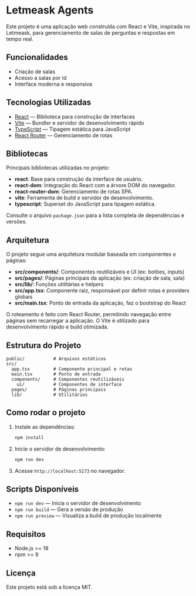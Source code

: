 # Letmeask Agents

Este projeto é uma aplicação web construída com React e Vite, inspirada no Letmeask, para gerenciamento de salas de perguntas e respostas em tempo real.

## Funcionalidades
- Criação de salas
- Acesso a salas por id
- Interface moderna e responsiva



## Tecnologias Utilizadas
- [React](https://react.dev/) — Biblioteca para construção de interfaces
- [Vite](https://vitejs.dev/) — Bundler e servidor de desenvolvimento rápido
- [TypeScript](https://www.typescriptlang.org/) — Tipagem estática para JavaScript
- [React Router](https://reactrouter.com/) — Gerenciamento de rotas

## Bibliotecas
Principais bibliotecas utilizadas no projeto:

- **react**: Base para construção da interface de usuário.
- **react-dom**: Integração do React com a árvore DOM do navegador.
- **react-router-dom**: Gerenciamento de rotas SPA.
- **vite**: Ferramenta de build e servidor de desenvolvimento.
- **typescript**: Superset do JavaScript para tipagem estática.

Consulte o arquivo `package.json` para a lista completa de dependências e versões.

## Arquitetura
O projeto segue uma arquitetura modular baseada em componentes e páginas:

- **src/components/**: Componentes reutilizáveis e UI (ex: botões, inputs)
- **src/pages/**: Páginas principais da aplicação (ex: criação de sala, sala)
- **src/lib/**: Funções utilitárias e helpers
- **src/app.tsx**: Componente raiz, responsável por definir rotas e providers globais
- **src/main.tsx**: Ponto de entrada da aplicação, faz o bootstrap do React

O roteamento é feito com React Router, permitindo navegação entre páginas sem recarregar a aplicação. O Vite é utilizado para desenvolvimento rápido e build otimizada.

## Estrutura do Projeto
```
public/           # Arquivos estáticos
src/
  app.tsx         # Componente principal e rotas
  main.tsx        # Ponto de entrada
  components/     # Componentes reutilizáveis
    ui/           # Componentes de interface
  pages/          # Páginas principais
  lib/            # Utilitários
```

## Como rodar o projeto

1. Instale as dependências:
   ```bash
   npm install
   ```
2. Inicie o servidor de desenvolvimento:
   ```bash
   npm run dev
   ```
3. Acesse `http://localhost:5173` no navegador.

## Scripts Disponíveis
- `npm run dev` — Inicia o servidor de desenvolvimento
- `npm run build` — Gera a versão de produção
- `npm run preview` — Visualiza a build de produção localmente

## Requisitos
- Node.js >= 18
- npm >= 9

## Licença

Este projeto está sob a licença MIT.

